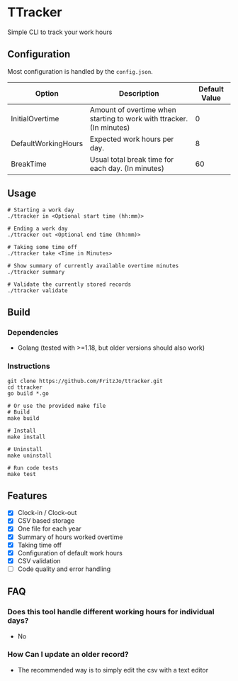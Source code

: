 # TTracker
Simple CLI to track your work hours

## Configuration
Most configuration is handled by the ```config.json```.

|Option|Description|Default Value|
|--|--|--|
|InitialOvertime|Amount of overtime when starting to work with ttracker. (In minutes) |0|
|DefaultWorkingHours|Expected work hours per day. |8|
|BreakTime|Usual total break time for each day. (In minutes)|60|

## Usage
```
# Starting a work day
./ttracker in <Optional start time (hh:mm)>

# Ending a work day
./ttracker out <Optional end time (hh:mm)>

# Taking some time off
./ttracker take <Time in Minutes>

# Show summary of currently available overtime minutes
./ttracker summary

# Validate the currently stored records
./ttracker validate
```

## Build
### Dependencies
* Golang (tested with >=1.18, but older versions should also work)

### Instructions
```shell
git clone https://github.com/FritzJo/ttracker.git
cd ttracker
go build *.go

# Or use the provided make file
# Build
make build

# Install
make install

# Uninstall
make uninstall

# Run code tests
make test

```

## Features
- [x] Clock-in / Clock-out
- [x] CSV based storage
- [x] One file for each year
- [x] Summary of hours worked overtime
- [x] Taking time off
- [x] Configuration of default work hours
- [x] CSV validation
- [ ] Code quality and error handling

## FAQ
### Does this tool handle different working hours for individual days?
* No
### How Can I update an older record?
* The recommended way is to simply edit the csv with a text editor

